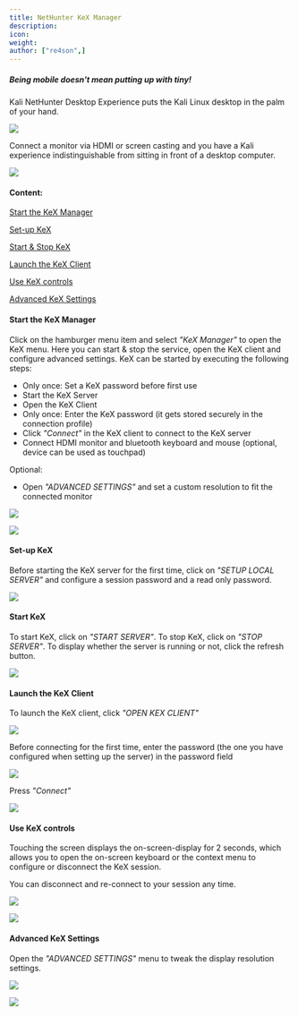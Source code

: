 ```yaml
---
title: NetHunter KeX Manager
description:
icon:
weight:
author: ["re4son",]
---
```


##### *Being mobile doesn't mean putting up with tiny!*

Kali NetHunter Desktop Experience puts the Kali Linux desktop in the palm of your hand.

![](nh-kex-1.png)

Connect a monitor via HDMI or screen casting and you have a Kali experience indistinguishable from sitting in front of a desktop computer.

![](nh-kex-3s.png)

#### Content:

[Start the KeX Manager](#start-the-kex-manager)

[Set-up KeX](#set-up-kex)

[Start & Stop KeX](#start-kex)

[Launch the KeX Client](#launch-the-kex-client)

[Use KeX controls](#use-kex-controls)

[Advanced KeX Settings](#advanced-kex-settings)

#### Start the KeX Manager

Click on the hamburger menu item and select *"KeX Manager"* to open the KeX menu.
Here you can start & stop the service, open the KeX client and configure advanced settings.
KeX can be started by executing the following steps:

- Only once: Set a KeX password before first use
- Start the KeX Server
- Open the KeX Client
- Only once: Enter the KeX password (it gets stored securely in the connection profile)
- Click *"Connect"* in the KeX client to connect to the KeX server
- Connect HDMI monitor and bluetooth keyboard and mouse (optional, device can be used as touchpad)

Optional:

- Open *"ADVANCED SETTINGS"* and set a custom resolution to fit the connected monitor

![](NetHunter-KeX-10s.png)

![](NetHunter-KeX-20s.png)

#### Set-up KeX
Before starting the KeX server for the first time, click on *"SETUP LOCAL SERVER"* and configure a session password and a read only password.

![](NetHunter-KeX-30s.png)

#### Start KeX
To start KeX, click on *"START SERVER"*.
To stop KeX, click on *"STOP SERVER"*.
To display whether the server is running or not, click the refresh button.

![](NetHunter-KeX-40s.png)

#### Launch the KeX Client
To launch the KeX client, click *"OPEN KEX CLIENT"*

![](NetHunter-KeX-50s.png)

Before connecting for the first time, enter the password (the one you have configured when setting up the server) in the password field

![](NetHunter-KeX-50s.png)

Press *"Connect"*

![](NetHunter-KeX-55s.png)

#### Use KeX controls

Touching the screen displays the on-screen-display for 2 seconds, which allows you to open the on-screen keyboard or the context menu to configure or disconnect the KeX session.

You can disconnect and re-connect to your session any time.

![](NetHunter-KeX-60s.png)

![](NetHunter-KeX-70s.png)

#### Advanced KeX Settings

Open the *"ADVANCED SETTINGS"* menu to tweak the display resolution settings.

![](NetHunter-KeX-80s.png)

![](NetHunter-KeX-90s.png)
